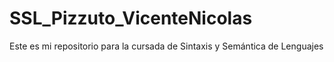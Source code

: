 # SSL_Pizzuto_VicenteNicolas

Este es mi repositorio para la cursada de Sintaxis y Semántica de Lenguajes